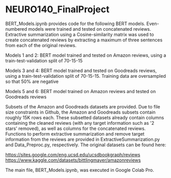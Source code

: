 # NEURO140_FinalProject

BERT_Models.ipynb provides code for the following BERT models. Even-numbered models were trained and tested on concatenated reviews. Extractive summarization using a Cosine-similarity matrix was used to create concatenated reviews by extracting a maximum of three sentences from each of the original reviews.

Models 1 and 2: BERT model trained and tested on Amazon reviews, using a train-test-validation split of 70-15-15

Models 3 and 4: BERT model trained and tested on Goodreads reviews, using a train-test-validation split of 70-15-15. Training data are oversampled so that 50% are negative

Models 5 and 6: BERT model trained on Amazon reviews and tested on Goodreads reviews

Subsets of the Amazon and Goodreads datasets are provided. Due to file size constraints in Github, the Amazon and Goodreads subsets contain roughly 15K rows each. These subsetted datasets already contain columns containing the cleaned reviews (with any target information such as '2 stars' removed), as well as columns for the concatenated reviews. Functions to perform extractive summarization and remove target information from the reviews are provided in ExtractiveSummarization.py and Data_Preproc.py, respectively. The original datasets can be found here:

https://sites.google.com/eng.ucsd.edu/ucsdbookgraph/reviews
https://www.kaggle.com/datasets/bittlingmayer/amazonreviews

The main file, BERT_Models.ipynb, was executed in Google Colab Pro.
